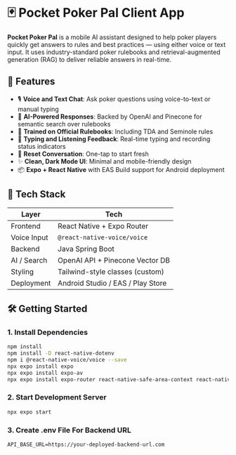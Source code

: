 # 🃏 Pocket Poker Pal Client App

**Pocket Poker Pal** is a mobile AI assistant designed to help poker players quickly get answers to rules and best practices — using either voice or text input. It uses industry-standard poker rulebooks and retrieval-augmented generation (RAG) to deliver reliable answers in real-time.

## 📱 Features

- 🎙️ **Voice and Text Chat**: Ask poker questions using voice-to-text or manual typing
- 🧠 **AI-Powered Responses**: Backed by OpenAI and Pinecone for semantic search over rulebooks
- 🎯 **Trained on Official Rulebooks**: Including TDA and Seminole rules
- 💬 **Typing and Listening Feedback**: Real-time typing and recording status indicators
- 🔄 **Reset Conversation**: One-tap to start fresh
- ✨ **Clean, Dark Mode UI**: Minimal and mobile-friendly design
- 📦 **Expo + React Native** with EAS Build support for Android deployment

## 🚀 Tech Stack

| Layer         | Tech                               |
|---------------|------------------------------------|
| Frontend      | React Native + Expo Router         |
| Voice Input   | `@react-native-voice/voice`        |
| Backend       | Java Spring Boot                   |
| AI / Search   | OpenAI API + Pinecone Vector DB    |
| Styling       | Tailwind-style classes (custom)    |
| Deployment    | Android Studio / EAS / Play Store  |

## 🛠️ Getting Started

### 1. Install Dependencies

```bash
npm install
npm install -D react-native-dotenv
npm i @react-native-voice/voice --save
npx expo install expo
npx expo install expo-av
npx expo install expo-router react-native-safe-area-context react-native-screens expo-linking expo-constants expo-status-bar
```

### 2. Start Development Server

```bash
npx expo start
```

### 3. Create .env File For Backend URL

```env
API_BASE_URL=https://your-deployed-backend-url.com
```

